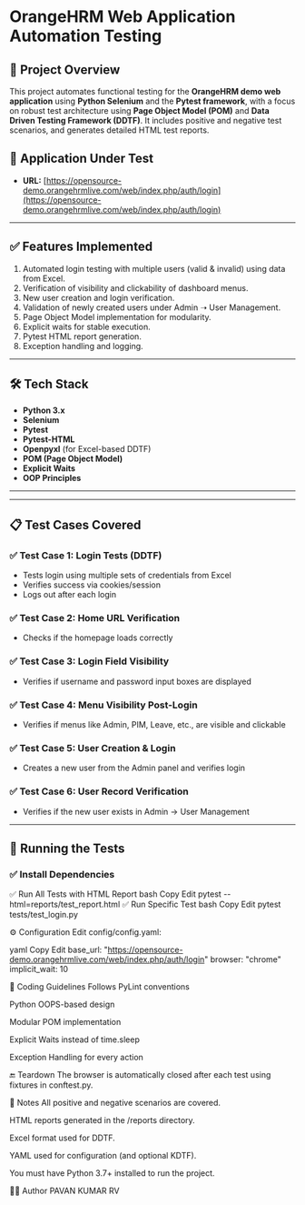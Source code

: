 # OrangeHRM Web Application Automation Testing

## 📌 Project Overview

This project automates functional testing for the **OrangeHRM demo web application** using **Python Selenium** and the **Pytest framework**, with a focus on robust test architecture using **Page Object Model (POM)** and **Data Driven Testing Framework (DDTF)**. It includes positive and negative test scenarios, and generates detailed HTML test reports.

## 🔗 Application Under Test

- **URL:** [https://opensource-demo.orangehrmlive.com/web/index.php/auth/login](https://opensource-demo.orangehrmlive.com/web/index.php/auth/login)

---

## ✅ Features Implemented

1. Automated login testing with multiple users (valid & invalid) using data from Excel.
2. Verification of visibility and clickability of dashboard menus.
3. New user creation and login verification.
4. Validation of newly created users under Admin ➝ User Management.
5. Page Object Model implementation for modularity.
6. Explicit waits for stable execution.
7. Pytest HTML report generation.
8. Exception handling and logging.


---

## 🛠️ Tech Stack

- **Python 3.x**
- **Selenium**
- **Pytest**
- **Pytest-HTML**
- **Openpyxl** (for Excel-based DDTF)
- **POM (Page Object Model)**
- **Explicit Waits**
- **OOP Principles**

---


---

## 📋 Test Cases Covered

### ✅ Test Case 1: Login Tests (DDTF)
- Tests login using multiple sets of credentials from Excel
- Verifies success via cookies/session
- Logs out after each login

### ✅ Test Case 2: Home URL Verification
- Checks if the homepage loads correctly

### ✅ Test Case 3: Login Field Visibility
- Verifies if username and password input boxes are displayed

### ✅ Test Case 4: Menu Visibility Post-Login
- Verifies if menus like Admin, PIM, Leave, etc., are visible and clickable

### ✅ Test Case 5: User Creation & Login
- Creates a new user from the Admin panel and verifies login

### ✅ Test Case 6: User Record Verification
- Verifies if the new user exists in Admin → User Management

---

## 🧪 Running the Tests

### ✅ Install Dependencies

✅ Run All Tests with HTML Report
bash
Copy
Edit
pytest --html=reports/test_report.html
✅ Run Specific Test
bash
Copy
Edit
pytest tests/test_login.py

⚙️ Configuration
Edit config/config.yaml:

yaml
Copy
Edit
base_url: "https://opensource-demo.orangehrmlive.com/web/index.php/auth/login"
browser: "chrome"
implicit_wait: 10


🧹 Coding Guidelines
Follows PyLint conventions

Python OOPS-based design

Modular POM implementation

Explicit Waits instead of time.sleep

Exception Handling for every action

🔚 Teardown
The browser is automatically closed after each test using fixtures in conftest.py.

📃 Notes
All positive and negative scenarios are covered.

HTML reports generated in the /reports directory.

Excel format used for DDTF.

YAML used for configuration (and optional KDTF).

You must have Python 3.7+ installed to run the project.

👨‍💻 Author
PAVAN KUMAR RV



